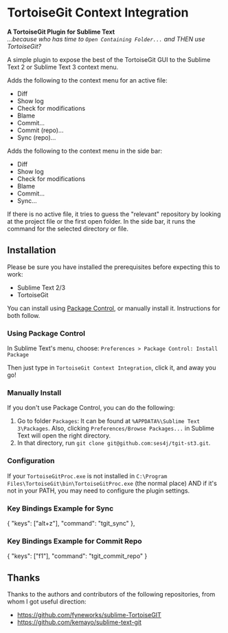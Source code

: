 TortoiseGit Context Integration
===============================

**A TortoiseGit Plugin for Sublime Text**  
*...because who has time to `Open Containing Folder...`
and THEN use TortoiseGit?*

A simple plugin to expose the best of the TortoiseGit GUI to the 
Sublime Text 2 or Sublime Text 3 context menu.

Adds the following to the context menu for an active file:

* Diff
* Show log
* Check for modifications
* Blame
* Commit...
* Commit (repo)...
* Sync (repo)...

Adds the following to the context menu in the side bar:

* Diff
* Show log
* Check for modifications
* Blame
* Commit...
* Sync...

If there is no active file, it tries to guess the "relevant" repository
by looking at the project file or the first open folder. In the side bar, 
it runs the command for the selected directory or file.

## Installation

Please be sure you have installed the prerequisites before expecting this to work:

* Sublime Text 2/3
* TortoiseGit

You can install using [Package Control](https://packagecontrol.io/installation), 
or manually install it.  Instructions for both follow.

### Using Package Control

In Sublime Text's menu, choose: `Preferences > Package Control: Install Package`

Then just type in `TortoiseGit Context Integration`, click it, and away you go!

### Manually Install

If you don't use Package Control, you can do the following:

1. Go to folder `Packages`: 
   It can be found at `%APPDATA%\Sublime Text 3\Packages`.  Also, clicking 
   `Preferences/Browse Packages...` in Sublime Text will open the right directory.
2. In that directory, run `git clone git@github.com:ses4j/tgit-st3.git`.

### Configuration

If your `TortoiseGitProc.exe` is not installed in `C:\Program Files\TortoiseGit\bin\TortoiseGitProc.exe` 
(the normal place) AND if it's not in your PATH, you may need to configure the plugin settings.

### Key Bindings Example for Sync

   { "keys": ["alt+z"], "command": "tgit_sync" },

### Key Bindings Example for Commit Repo

   { "keys": ["f1"], "command": "tgit_commit_repo" }


## Thanks

Thanks to the authors and contributors of the following repositories, 
from whom I got useful direction:

* https://github.com/fyneworks/sublime-TortoiseGIT
* https://github.com/kemayo/sublime-text-git

